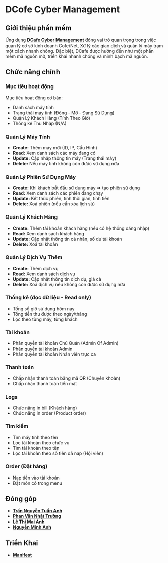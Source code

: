 # DCofe Cyber Management
## Giới thiệu phần mềm
Ứng dụng [**DCafe Cyber Management**](https://DCafeCyber.github.io) đóng vai trò quan trọng trong việc quản lý cơ sở kinh doanh Cofe/Net, Xử lý các giao dịch và quản lý máy trạm một cách nhanh chóng. Đặc biệt, DCafe được hướng đến như một phần mềm mã nguồn mở, triển khai nhanh chóng và minh bạch mã nguồn.
## Chức năng chính
### Mục tiêu hoạt động
Mục tiêu hoạt động cơ bản:
- Danh sách máy tính
- Trạng thái máy tính (Đóng - Mở - Đang Sử Dụng)
- Quản Lý Khách Hàng (Tính Theo Giờ)
- Thống kê Thu Nhập (N/A)
### Quản Lý Máy Tính
- **Create:** Thêm máy mới (ID, IP, Cấu Hình)
- **Read:** Xem danh sách các máy đang có
- **Update:** Cập nhập thông tin máy (Trạng thái máy)
- **Delete:** Nếu máy tính không còn được sử dụng nữa
### Quản Lý Phiên Sử Dụng Máy
- **Create:** Khi khách bắt đầu sử dụng máy => tạo phiên sử dụng
- **Read:** Xem danh sách các phiên đang chạy
- **Update:** Kết thúc phiên, tính thời gian, tính tiền
- **Delete:** Xoá phiên (nếu cần xóa lịch sử)
### Quản Lý Khách Hàng
- **Create:** Thêm tài khoản khách hàng (nếu có hệ thống đăng nhập)
- **Read:** Xem danh sách khách hàng
- **Update:** Cập nhật thông tin cá nhân, số dư tài khoản
- **Delete:** Xoá tài khoản
### Quản Lý Dịch Vụ Thêm
- **Create:** Thêm dịch vụ
- **Read:** Xem danh sách dịch vụ
- **Update:** Cập nhật thông tin dịch dụ, giá cả
- **Delete:** Xoá dịch vụ nếu không còn được sử dụng nữa
### Thống kê (đọc dữ liệu - Read only)
- Tổng số giờ sử dụng hôm nay
- Tổng tiền thu được theo ngày/tháng
- Lọc theo từng máy, từng khách
### Tài khoản
- Phân quyền tài khoản Chủ Quán (Admin Of Admin)
- Phân quyền tài khoản Admin
- Phân quyền tài khoản Nhân viên trực ca
### Thanh toán
- Chấp nhận thanh toán bằng mã QR (Chuyển khoản)
- Chấp nhận thanh toán tiền mặt
### Logs
- Chức năng in bill (Khách hàng)
- Chức năng in order (Product order)
### Tìm kiếm
- Tìm máy tính theo tên
- Lọc tài khoản theo chức vụ
- Tìm tài khoản theo tên
- Lọc tài khoản theo số tiền đã nạp (Hội viên)
### Order (Đặt hàng)
- Nạp tiền vào tài khoản
- Đặt món có trong menu

## Đóng góp
* [**Trần Nguyễn Tuấn Anh**](https://github.com/dopaemon)
* [**Phan Văn Nhật Trường**](https://github.com/Girrint)
* [**Lê Thị Mai Anh**](https://github.com/)
* [**Nguyễn Minh Anh**](https://github.com/)
## Triển Khai
* [**Manifest**](https://github.com/DCafeCyber/manifest)
